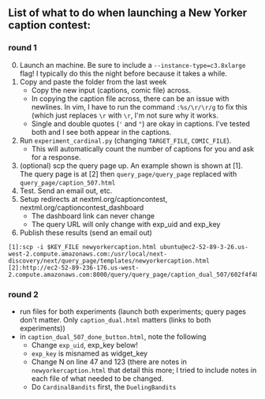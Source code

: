 ## List of what to do when launching a New Yorker caption contest:
### round 1
0. Launch an machine. Be sure to include a `--instance-type=c3.8xlarge` flag! I
   typically do this the night before because it takes a while.
1. Copy and paste the folder from the last week
    * Copy the new input (captions, comic file) across.
    * In copying the caption file across, there can be an issue with newlines.
      In vim, I have to run the command `:%s/\r/\r/g` to fix this (which just
      replaces `\r` with `\r`, I'm not sure why it works.
    * Single and double quotes (`'` and `"`) are okay in captions. I've tested
      both and I see both appear in the captions.
2. Run `experiment_cardinal.py` (changing `TARGET_FILE`, `COMIC_FILE`).
    * This will automatically count the number of captions for you and ask for
      a response.
3. (optional) scp the query page up. An example shown is shown at [1]. The query page is
   at [2] then `query_page/query_page` replaced with `query_page/caption_507.html`
4. Test. Send an email out, etc.
5. Setup redirects at nextml.org/captioncontest, nextml.org/captioncontest_dashboard
    * The dashboard link can never change
    * The query URL will only change with exp_uid and exp_key
6. Publish these results (send an email out)

``` shell
[1]:scp -i $KEY_FILE newyorkercaption.html ubuntu@ec2-52-89-3-26.us-west-2.compute.amazonaws.com:/usr/local/next-discovery/next/query_page/templates/newyorkercaption.html
[2]:http://ec2-52-89-236-176.us-west-2.compute.amazonaws.com:8000/query/query_page/caption_dual_507/602f4f48d4ac1d2bb099644e0deb77/fa17bf7f7d6bab302b8b06a29dba38
```


### round 2
* run files for both experiments (launch both experiments; query pages don't
  matter. Only `caption_dual.html` matters (links to both experiments))
* in `caption_dual_507_done_button.html`, note the following
  * Change `exp_uid`, exp_key below!
  * `exp_key` is misnamed as widget_key
  * Change N on line 47 and 123 (there are notes in `newyorkercaption.html`
    that detail this more; I tried to include notes in each file of what needed
    to be changed.
  * Do `CardinalBandits` first, the `DuelingBandits`

